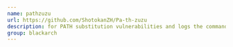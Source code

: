 ```yaml
---
name: pathzuzu
url: https://github.com/ShotokanZH/Pa-th-zuzu
description: for PATH substitution vulnerabilities and logs the commands executed by the vulnerable executables. URL : https://github.com/ShotokanZH/Pa-th-zuzu Groups : blackarch blackarch-exploitation
group: blackarch
---
```

